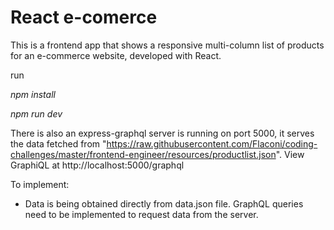 # React e-comerce

This is a frontend app that shows a responsive multi-column list of products for an e-commerce website, developed with React.

run

*npm install*

*npm run dev*

There is also an express-graphql server is running on port 5000, it serves the data fetched from "https://raw.githubusercontent.com/Flaconi/coding-challenges/master/frontend-engineer/resources/productlist.json". View GraphiQL at http://localhost:5000/graphql

To implement:

- Data is being obtained directly from data.json file. GraphQL queries need to be implemented to request data from the server.

